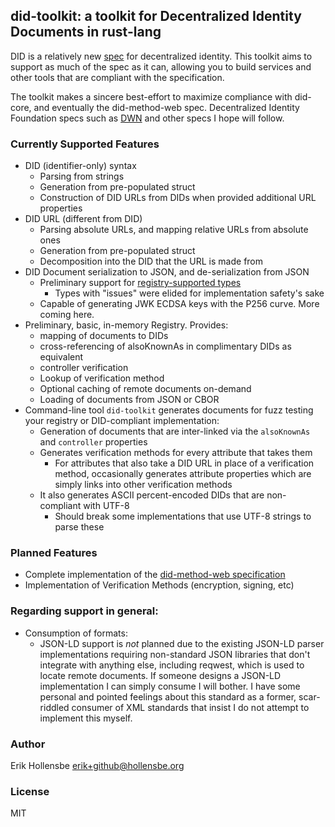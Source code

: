 ## did-toolkit: a toolkit for Decentralized Identity Documents in rust-lang

DID is a relatively new [spec](https://www.w3.org/TR/did-core/) for decentralized
identity. This toolkit aims to support as much of the spec as it can, allowing
you to build services and other tools that are compliant with the
specification.

The toolkit makes a sincere best-effort to maximize compliance with did-core,
and eventually the did-method-web spec. Decentralized Identity Foundation specs
such as [DWN](https://identity.foundation/decentralized-web-node/spec/) and
other specs I hope will follow.

### Currently Supported Features

-   DID (identifier-only) syntax
    -   Parsing from strings
    -   Generation from pre-populated struct
    -   Construction of DID URLs from DIDs when provided additional URL properties
-   DID URL (different from DID)
    -   Parsing absolute URLs, and mapping relative URLs from absolute ones
    -   Generation from pre-populated struct
    -   Decomposition into the DID that the URL is made from
-   DID Document serialization to JSON, and de-serialization from JSON
    -   Preliminary support for [registry-supported types](https://www.w3.org/TR/did-spec-registries/)
        -   Types with "issues" were elided for implementation safety's sake
    -   Capable of generating JWK ECDSA keys with the P256 curve. More coming here.
-   Preliminary, basic, in-memory Registry. Provides:
    -   mapping of documents to DIDs
    -   cross-referencing of alsoKnownAs in complimentary DIDs as equivalent
    -   controller verification
    -   Lookup of verification method
    -   Optional caching of remote documents on-demand
    -   Loading of documents from JSON or CBOR
-   Command-line tool `did-toolkit` generates documents for fuzz testing your registry or DID-compliant implementation:
    -   Generation of documents that are inter-linked via the `alsoKnownAs` and `controller` properties
    -   Generates verification methods for every attribute that takes them
        -   For attributes that also take a DID URL in place of a verification method, occasionally generates attribute properties which are simply links into other verification methods
    -   It also generates ASCII percent-encoded DIDs that are non-compliant with UTF-8
        -   Should break some implementations that use UTF-8 strings to parse these

### Planned Features

-   Complete implementation of the [did-method-web specification](https://w3c-ccg.github.io/did-method-web/)
-   Implementation of Verification Methods (encryption, signing, etc)

### Regarding support in general:

-   Consumption of formats:
    -   JSON-LD support is _not_ planned due to the existing JSON-LD parser
        implementations requiring non-standard JSON libraries that don't
        integrate with anything else, including reqwest, which is used to locate
        remote documents. If someone designs a JSON-LD implementation I can
        simply consume I will bother. I have some personal and pointed feelings
        about this standard as a former, scar-riddled consumer of XML standards
        that insist I do not attempt to implement this myself.

### Author

Erik Hollensbe <erik+github@hollensbe.org>

### License

MIT
